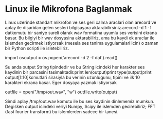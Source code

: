 # Linux ile Mikrofona Baglanmak

Linux uzerinde standart mikrofon ve ses geri calma araclari olan
arecord ve aplay ile disaridan gelen sesleri bilgisayara
aktarabilirsiniz.arecord -d 1 -f datkomutu bir saniye sureli olarak
wav formatina uyumlu ses verisini ekrana basar. Bu bilgiyi bir wav
dosyasina aktarabiliriz, ama bu kaydi ek araclar ile islemden gecirmek
istiyorsak (mesela ses tanima uygulamalari icin) o zaman bir Python
scripti ile isletebiliriz.

import osoutput = os.popen('arecord -d 2 -f dat').read()

Su anda output String tipindedir ve bu String icindeki her karakter
ses kaydinin bir parcasini tasimaktadir.print len(output)print
type(output)print output[1:10]komutlari sirasiyla bu verinin
uzunlugunu, tipini ve ilk 10 karakteri ekrana basar. Eger dosyaya
yazmak istiyorsak

outfile = open("/tmp/out.wav", "w")
outfile.write(output)

Simdi aplay /tmp/out.wav komutu ile bu ses kaydinin dinlememiz
mumkun. Degisken output icindeki veriyi Numpy, Scipy ile islemden
gecirebiliriz; FFT (fast fourier transform) bu islemlerden sadece bir
tanesi.




